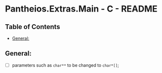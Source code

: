 # Pantheios.Extras.Main - C - README <!-- omit in toc -->


## Table of Contents <!-- omit in toc -->

- [General:](#general)


## General:

- [ ] parameters such as `char**` to be changed to `char*[]`;


<!-- ########################### end of file ########################### -->
